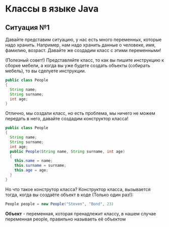 # Классы в языке Java
## Ситуация №1
Давайте представим ситуацию, у нас есть много переменных, которые надо хранить.
Например, нам надо хранить данные о человеке, имя, фамилию, возраст.
Давайте же создадим класс с этими переменными!

(Полезный совет!) Представляйте класс, то как вы пишите инструкцию к сборке мебели, а когда вы уже будете создать объекты (собирать мебель), то вы сделуете инструкции.

```java
public class People
{
  String name;
  String surname;
  int age;
}
```

Отлично, мы создали класс, но есть проблема, мы ничего не можем передать в него, давайте создадим конструктор класса!
```java
public class People
{
  String name;
  String surname;
  int age;
  public People(String name, String surname, int age)
  {
    this.name = name;
    this.surname = surname;
    this.age = age;
  }
}
```

Но что такое конструтор класса?
Конструктор класса, вызывается тогда, когда вы создаёте объект в коде (Только один раз!):
```java
People people = new People("Steven", "Bond", 23)
```

**Объект** - переменная, которая пренадлежит классу, в нашем случае переменная people, правильно называеть её объектом
